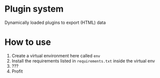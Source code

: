 # Plugin system

Dynamically loaded plugins to export (HTML) data

# How to use

1. Create a virtual environment here called `env`
2. Install the requirements listed in `requirements.txt` inside the virtual env
3. ???
4. Profit
